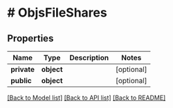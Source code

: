 # # ObjsFileShares

## Properties

Name | Type | Description | Notes
------------ | ------------- | ------------- | -------------
**private** | **object** |  | [optional]
**public** | **object** |  | [optional]

[[Back to Model list]](../../README.md#models) [[Back to API list]](../../README.md#endpoints) [[Back to README]](../../README.md)
